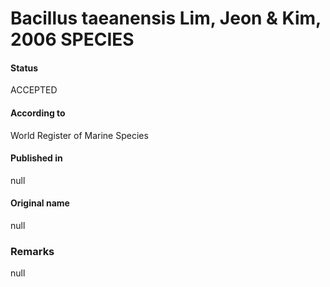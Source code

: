Bacillus taeanensis Lim, Jeon & Kim, 2006 SPECIES
=======

#### Status
ACCEPTED

#### According to
World Register of Marine Species

#### Published in
null

#### Original name
null

### Remarks
null